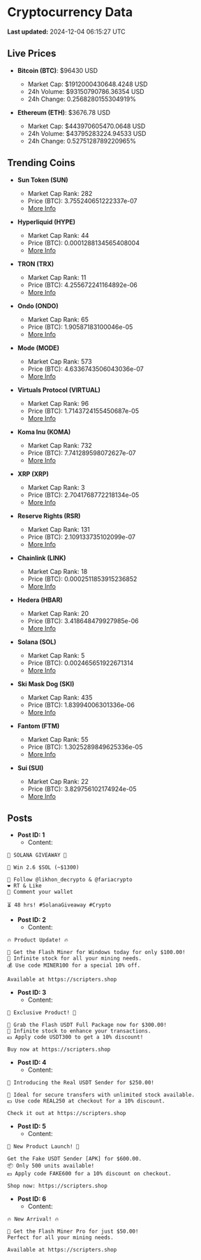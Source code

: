 # Cryptocurrency Data

**Last updated:** 2024-12-04 06:15:27 UTC

## Live Prices
- **Bitcoin (BTC)**: $96430 USD
  - Market Cap: $1912000430648.4248 USD
  - 24h Volume: $93150790786.36354 USD
  - 24h Change: 0.2568280155304919%

- **Ethereum (ETH)**: $3676.78 USD
  - Market Cap: $443970605470.0648 USD
  - 24h Volume: $43795283224.94533 USD
  - 24h Change: 0.5275128789220965%

## Trending Coins
- **Sun Token (SUN)**
  - Market Cap Rank: 282
  - Price (BTC): 3.755240651222337e-07
  - [More Info](https://www.coingecko.com/en/coins/sun-token)

- **Hyperliquid (HYPE)**
  - Market Cap Rank: 44
  - Price (BTC): 0.0001288134565408004
  - [More Info](https://www.coingecko.com/en/coins/hyperliquid)

- **TRON (TRX)**
  - Market Cap Rank: 11
  - Price (BTC): 4.255672241164892e-06
  - [More Info](https://www.coingecko.com/en/coins/tron)

- **Ondo (ONDO)**
  - Market Cap Rank: 65
  - Price (BTC): 1.90587183100046e-05
  - [More Info](https://www.coingecko.com/en/coins/ondo)

- **Mode (MODE)**
  - Market Cap Rank: 573
  - Price (BTC): 4.6336743506043036e-07
  - [More Info](https://www.coingecko.com/en/coins/mode)

- **Virtuals Protocol (VIRTUAL)**
  - Market Cap Rank: 96
  - Price (BTC): 1.7143724155450687e-05
  - [More Info](https://www.coingecko.com/en/coins/virtual-protocol)

- **Koma Inu (KOMA)**
  - Market Cap Rank: 732
  - Price (BTC): 7.741289598072627e-07
  - [More Info](https://www.coingecko.com/en/coins/koma-inu)

- **XRP (XRP)**
  - Market Cap Rank: 3
  - Price (BTC): 2.7041768772218134e-05
  - [More Info](https://www.coingecko.com/en/coins/xrp)

- **Reserve Rights (RSR)**
  - Market Cap Rank: 131
  - Price (BTC): 2.109133735102099e-07
  - [More Info](https://www.coingecko.com/en/coins/reserve-rights)

- **Chainlink (LINK)**
  - Market Cap Rank: 18
  - Price (BTC): 0.0002511853915236852
  - [More Info](https://www.coingecko.com/en/coins/chainlink)

- **Hedera (HBAR)**
  - Market Cap Rank: 20
  - Price (BTC): 3.418648479927985e-06
  - [More Info](https://www.coingecko.com/en/coins/hedera)

- **Solana (SOL)**
  - Market Cap Rank: 5
  - Price (BTC): 0.002465651922671314
  - [More Info](https://www.coingecko.com/en/coins/solana)

- **Ski Mask Dog (SKI)**
  - Market Cap Rank: 435
  - Price (BTC): 1.83994006301336e-06
  - [More Info](https://www.coingecko.com/en/coins/ski-mask-dog)

- **Fantom (FTM)**
  - Market Cap Rank: 55
  - Price (BTC): 1.3025289849625336e-05
  - [More Info](https://www.coingecko.com/en/coins/fantom)

- **Sui (SUI)**
  - Market Cap Rank: 22
  - Price (BTC): 3.829756102174924e-05
  - [More Info](https://www.coingecko.com/en/coins/sui)

## Posts
- **Post ID: 1**
  - Content:
```
🚀 SOLANA GIVEAWAY 🚀

🎁 Win 2.6 $SOL (~$1300)

🤝 Follow @likhon_decrypto & @fariacrypto
❤️ RT & Like
💬 Comment your wallet

⏳ 48 hrs! #SolanaGiveaway #Crypto
```

- **Post ID: 2**
  - Content:
```
🔥 Product Update! 🔥

🚀 Get the Flash Miner for Windows today for only $100.00!
🔋 Infinite stock for all your mining needs.
💰 Use code MINER100 for a special 10% off.

Available at https://scripters.shop
```

- **Post ID: 3**
  - Content:
```
🎁 Exclusive Product! 🎁

💸 Grab the Flash USDT Full Package now for $300.00!
🎉 Infinite stock to enhance your transactions.
💵 Apply code USDT300 to get a 10% discount!

Buy now at https://scripters.shop
```

- **Post ID: 4**
  - Content:
```
💎 Introducing the Real USDT Sender for $250.00!

💼 Ideal for secure transfers with unlimited stock available.
💵 Use code REAL250 at checkout for a 10% discount.

Check it out at https://scripters.shop
```

- **Post ID: 5**
  - Content:
```
🚀 New Product Launch! 🚀

Get the Fake USDT Sender [APK] for $600.00.
📦 Only 500 units available!
💵 Apply code FAKE600 for a 10% discount on checkout.

Shop now: https://scripters.shop
```

- **Post ID: 6**
  - Content:
```
🔥 New Arrival! 🔥

💸 Get the Flash Miner Pro for just $50.00!
Perfect for all your mining needs.

Available at https://scripters.shop
```

